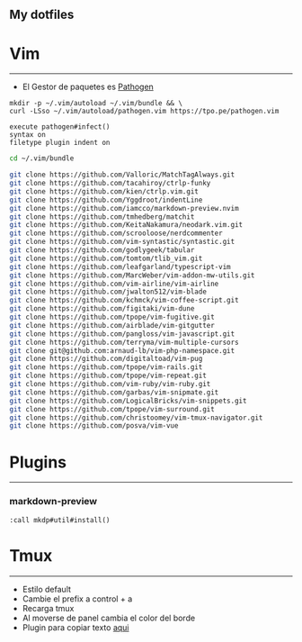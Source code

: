  My dotfiles
---


# Vim
---

* El Gestor de paquetes es [Pathogen](https://github.com/tpope/vim-pathogen)
```
mkdir -p ~/.vim/autoload ~/.vim/bundle && \
curl -LSso ~/.vim/autoload/pathogen.vim https://tpo.pe/pathogen.vim

execute pathogen#infect()
syntax on
filetype plugin indent on
```

```bash
cd ~/.vim/bundle

git clone https://github.com/Valloric/MatchTagAlways.git
git clone https://github.com/tacahiroy/ctrlp-funky
git clone https://github.com/kien/ctrlp.vim.git
git clone https://github.com/Yggdroot/indentLine
git clone https://github.com/iamcco/markdown-preview.nvim
git clone https://github.com/tmhedberg/matchit
git clone https://github.com/KeitaNakamura/neodark.vim.git
git clone https://github.com/scrooloose/nerdcommenter
git clone https://github.com/vim-syntastic/syntastic.git
git clone https://github.com/godlygeek/tabular
git clone https://github.com/tomtom/tlib_vim.git
git clone https://github.com/leafgarland/typescript-vim
git clone https://github.com/MarcWeber/vim-addon-mw-utils.git
git clone https://github.com/vim-airline/vim-airline
git clone https://github.com/jwalton512/vim-blade
git clone https://github.com/kchmck/vim-coffee-script.git
git clone https://github.com/figitaki/vim-dune
git clone https://github.com/tpope/vim-fugitive.git
git clone https://github.com/airblade/vim-gitgutter
git clone https://github.com/pangloss/vim-javascript.git
git clone https://github.com/terryma/vim-multiple-cursors
git clone git@github.com:arnaud-lb/vim-php-namespace.git
git clone https://github.com/digitaltoad/vim-pug
git clone https://github.com/tpope/vim-rails.git
git clone https://github.com/tpope/vim-repeat.git
git clone https://github.com/vim-ruby/vim-ruby.git
git clone https://github.com/garbas/vim-snipmate.git
git clone https://github.com/LogicalBricks/vim-snippets.git
git clone https://github.com/tpope/vim-surround.git
git clone https://github.com/christoomey/vim-tmux-navigator.git
git clone https://github.com/posva/vim-vue

```


# Plugins
---

### markdown-preview
```
:call mkdp#util#install()
```


# Tmux
---

* Estilo default
* Cambie el prefix a control + a
* Recarga tmux
* Al moverse de panel cambia el color del borde
* Plugin para copiar texto [aqui](https://github.com/tmux-plugins/tmux-yank)

